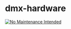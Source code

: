 # dmx-hardware

[![No Maintenance Intended](http://unmaintained.tech/badge.svg)](http://unmaintained.tech/)
